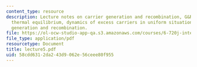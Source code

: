 ```yaml
---
content_type: resource
description: Lecture notes on carrier generation and recombination, G&R rates outside
  thermal equilibrium, dynamics of excess carriers in uniform situations, and surface
  generation and recombination.
file: https://ol-ocw-studio-app-qa.s3.amazonaws.com/courses/6-720j-integrated-microelectronic-devices-spring-2007/58cdd6312da243d9062e56ceee80f955_lecture5.pdf
file_type: application/pdf
resourcetype: Document
title: lecture5.pdf
uid: 58cdd631-2da2-43d9-062e-56ceee80f955
---
```

